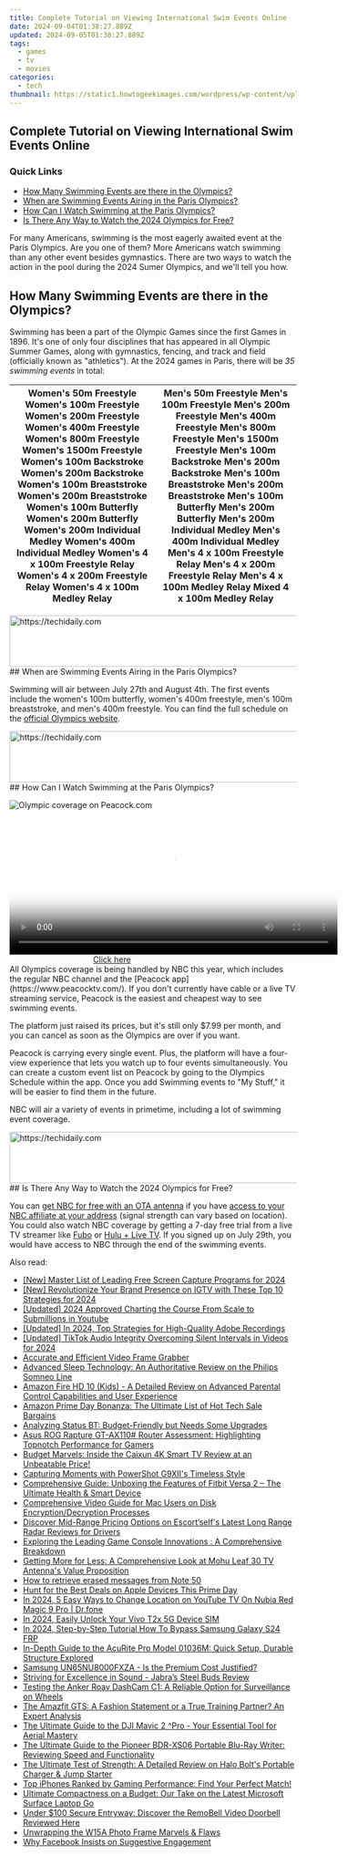 ```yaml
---
title: Complete Tutorial on Viewing International Swim Events Online
date: 2024-09-04T01:38:27.889Z
updated: 2024-09-05T01:38:27.889Z
tags:
  - games
  - tv
  - movies
categories:
  - tech
thumbnail: https://static1.howtogeekimages.com/wordpress/wp-content/uploads/2024/07/olympics-swimming.jpg
---
```


## Complete Tutorial on Viewing International Swim Events Online

### Quick Links

* [How Many Swimming Events are there in the Olympics?](https://youtube-tips.techidaily.com/bes-premier-guide-to-top-notch-gear/)
* [When are Swimming Events Airing in the Paris Olympics?](https://tiktok-video-recordings.techidaily.com/prime-10-tiktok-creators-tools-for-w-insiders-for-2024/)
* [How Can I Watch Swimming at the Paris Olympics?](https://phone-solutions.techidaily.com/5-ways-to-reset-tecno-spark-10c-without-volume-buttons-drfone-by-drfone-reset-android-reset-android/)
* [Is There Any Way to Watch the 2024 Olympics for Free?](https://extra-hints.techidaily.com/updated-cinematic-frontiers-the-top-sci-fi-journeys-to-new-worlds/)

 For many Americans, swimming is the most eagerly awaited event at the Paris Olympics. Are you one of them? More Americans watch swimming than any other event besides gymnastics. There are two ways to watch the action in the pool during the 2024 Sumer Olympics, and we'll tell you how.

##  How Many Swimming Events are there in the Olympics?

 Swimming has been a part of the Olympic Games since the first Games in 1896\. It's one of only four disciplines that has appeared in all Olympic Summer Games, along with gymnastics, fencing, and track and field (officially known as "athletics"). At the 2024 games in Paris, there will be _35_ _swimming_ _events_ in total:

| Women's 50m Freestyle  Women's 100m Freestyle  Women's 200m Freestyle  Women's 400m Freestyle  Women's 800m Freestyle  Women's 1500m Freestyle  Women's 100m Backstroke  Women's 200m Backstroke  Women's 100m Breaststroke  Women's 200m Breaststroke  Women's 100m Butterfly  Women's 200m Butterfly  Women's 200m Individual Medley  Women's 400m Individual Medley  Women's 4 x 100m Freestyle Relay  Women's 4 x 200m Freestyle Relay  Women's 4 x 100m Medley Relay | Men's 50m Freestyle  Men's 100m Freestyle  Men's 200m Freestyle  Men's 400m Freestyle  Men's 800m Freestyle  Men's 1500m Freestyle  Men's 100m Backstroke  Men's 200m Backstroke  Men's 100m Breaststroke  Men's 200m Breaststroke  Men's 100m Butterfly  Men's 200m Butterfly  Men's 200m Individual Medley  Men's 400m Individual Medley  Men's 4 x 100m Freestyle Relay  Men's 4 x 200m Freestyle Relay  Men's 4 x 100m Medley Relay  Mixed 4 x 100m Medley Relay |
| ------------------------------------------------------------------------------------------------------------------------------------------------------------------------------------------------------------------------------------------------------------------------------------------------------------------------------------------------------------------------------------------------------------------------------------------------------------------------- | -------------------------------------------------------------------------------------------------------------------------------------------------------------------------------------------------------------------------------------------------------------------------------------------------------------------------------------------------------------------------------------------------------------------------------------------------------------------- |

<!-- affiliate ads begin -->
<a href="https://appsumo.8odi.net/c/5597632/2044586/7443" target="_top" id="2044586">
  <img src="//a.impactradius-go.com/display-ad/7443-2044586" border="0" alt="https://techidaily.com" width="728" height="90"/>
</a>
<img height="0" width="0" src="https://appsumo.8odi.net/i/5597632/2044586/7443" style="position:absolute;visibility:hidden;" border="0" />
<!-- affiliate ads end -->
##  When are Swimming Events Airing in the Paris Olympics?

 Swimming will air between July 27th and August 4th. The first events include the women's 100m butterfly, women's 400m freestyle, men's 100m breaststroke, and men's 400m freestyle. You can find the full schedule on the [official Olympics website](https://olympics.com/en/paris-2024/schedule/swimming?day=27-july).

<!-- affiliate ads begin -->
<a href="https://appsumo.8odi.net/c/5597632/2043856/7443" target="_top" id="2043856">
  <img src="//a.impactradius-go.com/display-ad/7443-2043856" border="0" alt="https://techidaily.com" width="728" height="90"/>
</a>
<img height="0" width="0" src="https://appsumo.8odi.net/i/5597632/2043856/7443" style="position:absolute;visibility:hidden;" border="0" />
<!-- affiliate ads end -->
##  How Can I Watch Swimming at the Paris Olympics?

![Olympic coverage on Peacock.com](https://static1.howtogeekimages.com/wordpress/wp-content/uploads/2024/07/2024-07-19_12-55-57.png) 

<!-- affiliate ads begin -->
<span id="1982570">
					<video width="576" height="240" style="cursor:pointer"
           poster="//a.impactradius-go.com/display-clicktoplayimage/1982570.png"
           onclick="if(!this.playClicked){this.play();this.setAttribute('controls',true);this.playClicked=true;}">
	   <source src="//a.impactradius-go.com/display-ad/22993-1982570">
	   <img src="//a.impactradius-go.com/display-clicktoplayimage/1982570.png" style="border: none; height: 100%; width: 100%; object-fit: contain">
	</video>
	<div style="width:360px;text-align:center"><a href="javascript:window.open(decodeURIComponent('https%3A%2F%2Fhomestyler.sjv.io%2Fc%2F5597632%2F1982570%2F22993'), '_blank');void(0);">Click here</a></div>
</span>
<img height="0" width="0" src="https://imp.pxf.io/i/5597632/1982570/22993" style="position:absolute;visibility:hidden;" border="0" />
<!-- affiliate ads end -->
 All Olympics coverage is being handled by NBC this year, which includes the regular NBC channel and the [Peacock app](https://www.peacocktv.com/). If you don't currently have cable or a live TV streaming service, Peacock is the easiest and cheapest way to see swimming events.

 The platform just raised its prices, but it's still only $7.99 per month, and you can cancel as soon as the Olympics are over if you want.

 Peacock is carrying every single event. Plus, the platform will have a four-view experience that lets you watch up to four events simultaneously. You can create a custom event list on Peacock by going to the Olympics Schedule within the app. Once you add Swimming events to "My Stuff," it will be easier to find them in the future.

 NBC will air a variety of events in primetime, including a lot of swimming event coverage.

<!-- affiliate ads begin -->
<a href="https://appsumo.8odi.net/c/5597632/2075483/7443" target="_top" id="2075483">
  <img src="//a.impactradius-go.com/display-ad/7443-2075483" border="0" alt="https://techidaily.com" width="728" height="90"/>
</a>
<img height="0" width="0" src="https://appsumo.8odi.net/i/5597632/2075483/7443" style="position:absolute;visibility:hidden;" border="0" />
<!-- affiliate ads end -->
##  Is There Any Way to Watch the 2024 Olympics for Free?

 You can [get NBC for free with an OTA antenna](https://sound-issues.techidaily.com/how-to-fix-a-non-functioning-steelseries-arctis-pro-microphone-complete-solution/) if you have [access to your NBC affiliate at your address](https://twitter-videos.techidaily.com/updated-crossing-platforms-upload-video-to-twittertumblr/) (signal strength can vary based on location). You could also watch NBC coverage by getting a 7-day free trial from a live TV streamer like [Fubo](https://www.fubo.tv/) or [Hulu + Live TV](https://disneyplus.bn5x.net/c/156932/564546/9358?subId1=UUhtgUeUpU2004442&subId2=ehtg&u=https%3A%2F%2Fwww.hulu.com%2Fwelcome&ourl=https%3A%2F%2Fwww.hulu.com%2F). If you signed up on July 29th, you would have access to NBC through the end of the swimming events.

<ins class="adsbygoogle"
     style="display:block"
     data-ad-format="autorelaxed"
     data-ad-client="ca-pub-7571918770474297"
     data-ad-slot="1223367746"></ins>



<ins class="adsbygoogle"
     style="display:block"
     data-ad-client="ca-pub-7571918770474297"
     data-ad-slot="8358498916"
     data-ad-format="auto"
     data-full-width-responsive="true"></ins>

<span class="atpl-alsoreadstyle">Also read:</span>
<div><ul>
<li><a href="https://screen-activity-recording.techidaily.com/new-master-list-of-leading-free-screen-capture-programs-for-2024/"><u>[New] Master List of Leading Free Screen Capture Programs for 2024</u></a></li>
<li><a href="https://instagram-videos.techidaily.com/new-revolutionize-your-brand-presence-on-igtv-with-these-top-10-strategies-for-2024/"><u>[New] Revolutionize Your Brand Presence on IGTV with These Top 10 Strategies for 2024</u></a></li>
<li><a href="https://facebook-video-footage.techidaily.com/updated-2024-approved-charting-the-course-from-scale-to-submillions-in-youtube/"><u>[Updated] 2024 Approved  Charting the Course  From Scale to Submillions in Youtube</u></a></li>
<li><a href="https://screen-recording.techidaily.com/updated-in-2024-top-strategies-for-high-quality-adobe-recordings/"><u>[Updated] In 2024, Top Strategies for High-Quality Adobe Recordings</u></a></li>
<li><a href="https://facebook-video-content.techidaily.com/updated-tiktok-audio-integrity-overcoming-silent-intervals-in-videos-for-2024/"><u>[Updated] TikTok Audio Integrity  Overcoming Silent Intervals in Videos for 2024</u></a></li>
<li><a href="https://desktop-recording.techidaily.com/accurate-and-efficient-video-frame-grabber/"><u>Accurate and Efficient Video Frame Grabber</u></a></li>
<li><a href="https://buynow-info.techidaily.com/advanced-sleep-technology-an-authoritative-review-on-the-philips-somneo-line/"><u>Advanced Sleep Technology: An Authoritative Review on the Philips Somneo Line</u></a></li>
<li><a href="https://buynow-info.techidaily.com/amazon-fire-hd-10-kids-a-detailed-review-on-advanced-parental-control-capabilities-and-user-experience/"><u>Amazon Fire HD 10 (Kids) - A Detailed Review on Advanced Parental Control Capabilities and User Experience</u></a></li>
<li><a href="https://technical-tips.techidaily.com/amazon-prime-day-bonanza-the-ultimate-list-of-hot-tech-sale-bargains/"><u>Amazon Prime Day Bonanza: The Ultimate List of Hot Tech Sale Bargains</u></a></li>
<li><a href="https://buynow-info.techidaily.com/analyzing-status-bt-budget-friendly-but-needs-some-upgrades/"><u>Analyzing Status BT: Budget-Friendly but Needs Some Upgrades</u></a></li>
<li><a href="https://buynow-info.techidaily.com/asus-rog-rapture-gt-ax110-router-assessment-highlighting-topnotch-performance-for-gamers/"><u>Asus ROG Rapture GT-AX110# Router Assessment: Highlighting Topnotch Performance for Gamers</u></a></li>
<li><a href="https://buynow-info.techidaily.com/budget-marvels-inside-the-caixun-4k-smart-tv-review-at-an-unbeatable-price/"><u>Budget Marvels: Inside the Caixun 4K Smart TV Review at an Unbeatable Price!</u></a></li>
<li><a href="https://buynow-info.techidaily.com/capturing-moments-with-powershot-g9xiis-timeless-style/"><u>Capturing Moments with PowerShot G9XII's Timeless Style</u></a></li>
<li><a href="https://buynow-info.techidaily.com/comprehensive-guide-unboxing-the-features-of-fitbit-versa-2-the-ultimate-health-and-smart-device/"><u>Comprehensive Guide: Unboxing the Features of Fitbit Versa 2 – The Ultimate Health & Smart Device</u></a></li>
<li><a href="https://data-safeguard.techidaily.com/comprehensive-video-guide-for-mac-users-on-disk-encryptiondecryption-processes/"><u>Comprehensive Video Guide for Mac Users on Disk Encryption/Decryption Processes</u></a></li>
<li><a href="https://buynow-info.techidaily.com/discover-mid-range-pricing-options-on-escortselfs-latest-long-range-radar-reviews-for-drivers/"><u>Discover Mid-Range Pricing Options on Escort’self's Latest Long Range Radar Reviews for Drivers</u></a></li>
<li><a href="https://buynow-info.techidaily.com/exploring-the-leading-game-console-innovations-a-comprehensive-breakdown/"><u>Exploring the Leading Game Console Innovations : A Comprehensive Breakdown</u></a></li>
<li><a href="https://buynow-info.techidaily.com/getting-more-for-less-a-comprehensive-look-at-mohu-leaf-30-tv-antennas-value-proposition/"><u>Getting More for Less: A Comprehensive Look at Mohu Leaf 30 TV Antenna's Value Proposition</u></a></li>
<li><a href="https://blog-min.techidaily.com/how-to-retrieve-erased-messages-from-note-50-by-fonelab-android-recover-messages/"><u>How to retrieve erased messages from Note 50</u></a></li>
<li><a href="https://buynow-info.techidaily.com/hunt-for-the-best-deals-on-apple-devices-this-prime-day/"><u>Hunt for the Best Deals on Apple Devices This Prime Day</u></a></li>
<li><a href="https://change-location.techidaily.com/in-2024-5-easy-ways-to-change-location-on-youtube-tv-on-nubia-red-magic-9-pro-drfone-by-drfone-virtual-android/"><u>In 2024, 5 Easy Ways to Change Location on YouTube TV On Nubia Red Magic 9 Pro | Dr.fone</u></a></li>
<li><a href="https://sim-unlock.techidaily.com/in-2024-easily-unlock-your-vivo-t2x-5g-device-sim-by-drfone-android/"><u>In 2024, Easily Unlock Your Vivo T2x 5G Device SIM</u></a></li>
<li><a href="https://android-frp.techidaily.com/in-2024-step-by-step-tutorial-how-to-bypass-samsung-galaxy-s24-frp-by-drfone-android/"><u>In 2024, Step-by-Step Tutorial How To Bypass Samsung Galaxy S24 FRP</u></a></li>
<li><a href="https://buynow-info.techidaily.com/in-depth-guide-to-the-acurite-pro-model-01036m-quick-setup-durable-structure-explored/"><u>In-Depth Guide to the AcuRite Pro Model 01036M: Quick Setup, Durable Structure Explored</u></a></li>
<li><a href="https://buynow-info.techidaily.com/samsung-un65nu8000fxza-is-the-premium-cost-justified/"><u>Samsung UN65NU8000FXZA - Is the Premium Cost Justified?</u></a></li>
<li><a href="https://buynow-info.techidaily.com/striving-for-excellence-in-sound-jabras-steel-buds-review/"><u>Striving for Excellence in Sound - Jabra’s Steel Buds Review</u></a></li>
<li><a href="https://buynow-info.techidaily.com/testing-the-anker-roav-dashcam-c1-a-reliable-option-for-surveillance-on-wheels/"><u>Testing the Anker Roav DashCam C1: A Reliable Option for Surveillance on Wheels</u></a></li>
<li><a href="https://buynow-info.techidaily.com/the-amazfit-gts-a-fashion-statement-or-a-true-training-partner-an-expert-analysis/"><u>The Amazfit GTS: A Fashion Statement or a True Training Partner? An Expert Analysis</u></a></li>
<li><a href="https://buynow-info.techidaily.com/the-ultimate-guide-to-the-dji-mavic-2-pro-your-essential-tool-for-aerial-mastery/"><u>The Ultimate Guide to the DJI Mavic 2 ^Pro - Your Essential Tool for Aerial Mastery</u></a></li>
<li><a href="https://buynow-info.techidaily.com/the-ultimate-guide-to-the-pioneer-bdr-xs06-portable-blu-ray-writer-reviewing-speed-and-functionality/"><u>The Ultimate Guide to the Pioneer BDR-XS06 Portable Blu-Ray Writer: Reviewing Speed and Functionality</u></a></li>
<li><a href="https://buynow-info.techidaily.com/the-ultimate-test-of-strength-a-detailed-review-on-halo-bolts-portable-charger-and-jump-starter/"><u>The Ultimate Test of Strength: A Detailed Review on Halo Bolt's Portable Charger & Jump Starter</u></a></li>
<li><a href="https://buynow-info.techidaily.com/top-iphones-ranked-by-gaming-performance-find-your-perfect-match/"><u>Top iPhones Ranked by Gaming Performance: Find Your Perfect Match!</u></a></li>
<li><a href="https://buynow-info.techidaily.com/ultimate-compactness-on-a-budget-our-take-on-the-latest-microsoft-surface-laptop-go/"><u>Ultimate Compactness on a Budget: Our Take on the Latest Microsoft Surface Laptop Go</u></a></li>
<li><a href="https://buynow-info.techidaily.com/under-100-secure-entryway-discover-the-remobell-video-doorbell-reviewed-here/"><u>Under $100 Secure Entryway: Discover the RemoBell Video Doorbell Reviewed Here</u></a></li>
<li><a href="https://buynow-info.techidaily.com/unwrapping-the-w15a-photo-frame-marvels-and-flaws/"><u>Unwrapping the W15A Photo Frame Marvels & Flaws</u></a></li>
<li><a href="https://facebook.techidaily.com/why-facebook-insists-on-suggestive-engagement/"><u>Why Facebook Insists on Suggestive Engagement</u></a></li>
</ul></div>
